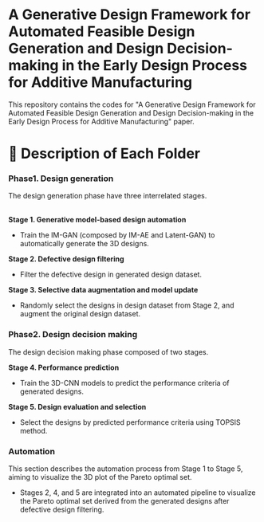 # A Generative Design Framework for Automated Feasible Design Generation and Design Decision-making in the Early Design Process for Additive Manufacturing
This repository contains the codes for "A Generative Design Framework for Automated Feasible Design Generation and Design Decision-making in the Early Design Process for Additive Manufacturing" paper. 

# 📁 Description of Each Folder
<h3> Phase1. Design generation </h3>
The design generation phase have three interrelated stages.
<br> </br> 

**Stage 1. Generative model-based design automation**
- Train the IM-GAN (composed by IM-AE and Latent-GAN) to automatically generate the 3D designs.

**Stage 2. Defective design filtering**
- Filter the defective design in generated design dataset.

**Stage 3. Selective data augmentation and model update**
- Randomly select the designs in design dataset from Stage 2, and augment the original design dataset.

<h3> Phase2. Design decision making </h3>
The design decision making phase composed of two stages.

**Stage 4. Performance prediction**
- Train the 3D-CNN models to predict the performance criteria of generated designs.

**Stage 5. Design evaluation and selection**
- Select the designs by predicted performance criteria using TOPSIS method.

<h3> Automation </h3>

This section describes the automation process from Stage 1 to Stage 5, aiming to visualize the 3D plot of the Pareto optimal set.
- Stages 2, 4, and 5 are integrated into an automated pipeline to visualize the Pareto optimal set derived from the generated designs after defective design filtering.
